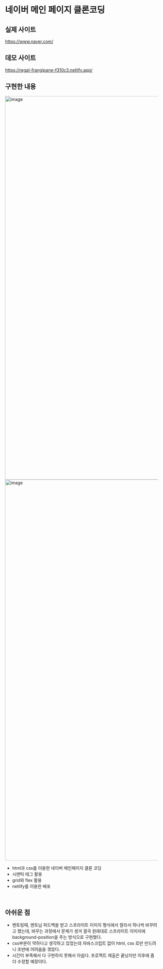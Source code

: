# 네이버 메인 페이지 클론코딩

## 실제 사이트

https://www.naver.com/<br/>

## 데모 사이트

https://regal-frangipane-f310c3.netlify.app/<br/>

## 구현한 내용

<img width="1260" alt="image" src="https://github.com/KDT1-FE/Y_FE_HTML_CSS/assets/55376275/314d58c0-d276-4de3-aa53-914f8555b97a"><br/>
<img width="1252" alt="image" src="https://github.com/KDT1-FE/Y_FE_HTML_CSS/assets/55376275/4c116c11-8d07-4cee-bc5a-14fb898e3e00">
<br/>

- html과 css를 이용한 네이버 메인페이지 클론 코딩
- 시맨틱 태그 활용
- grid와 flex 활용
- netlify를 이용한 배포

<br/>

## 아쉬운 점

- 멘토링때, 멘토님 피드백을 받고 스프라이트 이미지 형식에서 잘라서 하나씩 바꾸려고 했는데, 바꾸는 과정에서 문제가 생겨 결국 원래대로 스프라이트 이미지에 background-position을 주는 방식으로 구현했다.
- css부분이 약하다고 생각하고 있었는데 자바스크립트 없이 html, css 로만 만드려니 초반에 어려움을 겪었다.
- 시간이 부족해서 다 구현하지 못해서 아쉽다. 프로젝트 제출은 끝났지만 이후에 좀 더 수정할 예정이다.
